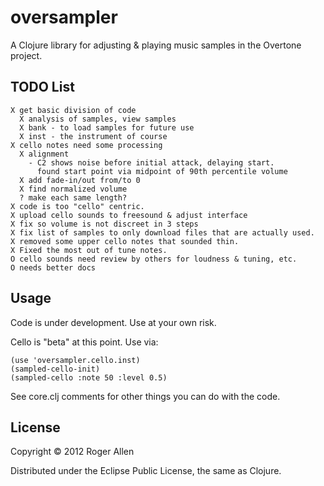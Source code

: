 # oversampler

A Clojure library for adjusting & playing music samples in the Overtone project.

## TODO List

    X get basic division of code
      X analysis of samples, view samples
      X bank - to load samples for future use
      X inst - the instrument of course
    X cello notes need some processing
      X alignment
        - C2 shows noise before initial attack, delaying start.  
          found start point via midpoint of 90th percentile volume
      X add fade-in/out from/to 0
      X find normalized volume
      ? make each same length?    
    X code is too "cello" centric.
    X upload cello sounds to freesound & adjust interface
    X fix so volume is not discreet in 3 steps
    X fix list of samples to only download files that are actually used.
    X removed some upper cello notes that sounded thin.
    X Fixed the most out of tune notes.
    O cello sounds need review by others for loudness & tuning, etc.
    O needs better docs

## Usage

Code is under development.  Use at your own risk.

Cello is "beta" at this point.  Use via:

    (use 'oversampler.cello.inst)
    (sampled-cello-init)
    (sampled-cello :note 50 :level 0.5)

See core.clj comments for other things you can do with the code.

## License

Copyright © 2012 Roger Allen

Distributed under the Eclipse Public License, the same as Clojure.
